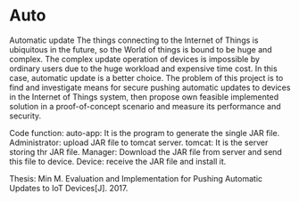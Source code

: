 # Auto
Automatic update 
The things connecting to the Internet of Things is ubiquitous in the future, so the World of things is bound to be huge and complex. The complex update operation of devices is impossible by ordinary users due to the huge workload and expensive time cost. In this case, automatic update is a better choice. 
The problem of this project is to find and investigate means for secure pushing automatic updates to devices in the Internet of Things system, then propose own feasible implemented solution in a proof-of-concept scenario and measure its performance and security.

Code function:
auto-app: It is the program to generate the single JAR file.
Administrator: upload JAR file to tomcat server.
tomcat: It is the server storing thr JAR file.
Manager: Download the JAR file from server and send this file to device.
Device: receive the JAR file and install it.

Thesis:
Min M. Evaluation and Implementation for Pushing Automatic Updates to IoT Devices[J]. 2017.
